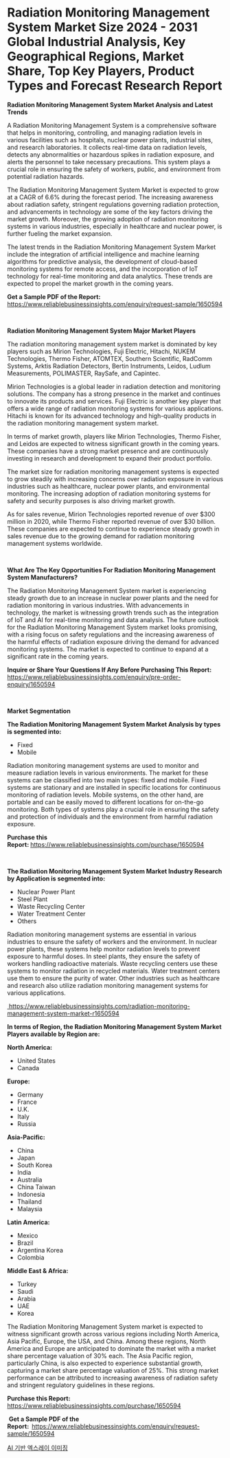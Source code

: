 <p><h1>Radiation Monitoring Management System Market Size 2024 - 2031 Global Industrial Analysis, Key Geographical Regions, Market Share, Top Key Players, Product Types and Forecast Research Report</h1></p><p><strong>Radiation Monitoring Management System Market Analysis and Latest Trends</strong></p>
<p><p>A Radiation Monitoring Management System is a comprehensive software that helps in monitoring, controlling, and managing radiation levels in various facilities such as hospitals, nuclear power plants, industrial sites, and research laboratories. It collects real-time data on radiation levels, detects any abnormalities or hazardous spikes in radiation exposure, and alerts the personnel to take necessary precautions. This system plays a crucial role in ensuring the safety of workers, public, and environment from potential radiation hazards.</p><p>The Radiation Monitoring Management System Market is expected to grow at a CAGR of 6.6% during the forecast period. The increasing awareness about radiation safety, stringent regulations governing radiation protection, and advancements in technology are some of the key factors driving the market growth. Moreover, the growing adoption of radiation monitoring systems in various industries, especially in healthcare and nuclear power, is further fueling the market expansion.</p><p>The latest trends in the Radiation Monitoring Management System Market include the integration of artificial intelligence and machine learning algorithms for predictive analysis, the development of cloud-based monitoring systems for remote access, and the incorporation of IoT technology for real-time monitoring and data analytics. These trends are expected to propel the market growth in the coming years.</p></p>
<p><strong>Get a Sample PDF of the Report:&nbsp;</strong> <a href="https://www.reliablebusinessinsights.com/enquiry/request-sample/1650594">https://www.reliablebusinessinsights.com/enquiry/request-sample/1650594</a></p>
<p>&nbsp;</p>
<p><strong>Radiation Monitoring Management System Major Market Players</strong></p>
<p><p>The radiation monitoring management system market is dominated by key players such as Mirion Technologies, Fuji Electric, Hitachi, NUKEM Technologies, Thermo Fisher, ATOMTEX, Southern Scientific, RadComm Systems, Arktis Radiation Detectors, Bertin Instruments, Leidos, Ludlum Measurements, POLIMASTER, RaySafe, and Capintec.</p><p>Mirion Technologies is a global leader in radiation detection and monitoring solutions. The company has a strong presence in the market and continues to innovate its products and services. Fuji Electric is another key player that offers a wide range of radiation monitoring systems for various applications. Hitachi is known for its advanced technology and high-quality products in the radiation monitoring management system market.</p><p>In terms of market growth, players like Mirion Technologies, Thermo Fisher, and Leidos are expected to witness significant growth in the coming years. These companies have a strong market presence and are continuously investing in research and development to expand their product portfolio.</p><p>The market size for radiation monitoring management systems is expected to grow steadily with increasing concerns over radiation exposure in various industries such as healthcare, nuclear power plants, and environmental monitoring. The increasing adoption of radiation monitoring systems for safety and security purposes is also driving market growth.</p><p>As for sales revenue, Mirion Technologies reported revenue of over $300 million in 2020, while Thermo Fisher reported revenue of over $30 billion. These companies are expected to continue to experience steady growth in sales revenue due to the growing demand for radiation monitoring management systems worldwide.</p></p>
<p>&nbsp;</p>
<p><strong>What Are The Key Opportunities For Radiation Monitoring Management System Manufacturers?</strong></p>
<p><p>The Radiation Monitoring Management System market is experiencing steady growth due to an increase in nuclear power plants and the need for radiation monitoring in various industries. With advancements in technology, the market is witnessing growth trends such as the integration of IoT and AI for real-time monitoring and data analysis. The future outlook for the Radiation Monitoring Management System market looks promising, with a rising focus on safety regulations and the increasing awareness of the harmful effects of radiation exposure driving the demand for advanced monitoring systems. The market is expected to continue to expand at a significant rate in the coming years.</p></p>
<p><strong>Inquire or Share Your Questions If Any Before Purchasing This Report:</strong> <a href="https://www.reliablebusinessinsights.com/enquiry/pre-order-enquiry/1650594">https://www.reliablebusinessinsights.com/enquiry/pre-order-enquiry/1650594</a></p>
<p>&nbsp;</p>
<p><strong>Market Segmentation</strong></p>
<p><strong>The Radiation Monitoring Management System Market Analysis by types is segmented into:</strong></p>
<p><ul><li>Fixed</li><li>Mobile</li></ul></p>
<p><p>Radiation monitoring management systems are used to monitor and measure radiation levels in various environments. The market for these systems can be classified into two main types: fixed and mobile. Fixed systems are stationary and are installed in specific locations for continuous monitoring of radiation levels. Mobile systems, on the other hand, are portable and can be easily moved to different locations for on-the-go monitoring. Both types of systems play a crucial role in ensuring the safety and protection of individuals and the environment from harmful radiation exposure.</p></p>
<p><strong>Purchase this Report:&nbsp;</strong><a href="https://www.reliablebusinessinsights.com/purchase/1650594">https://www.reliablebusinessinsights.com/purchase/1650594</a></p>
<p>&nbsp;</p>
<p><strong>The Radiation Monitoring Management System Market Industry Research by Application is segmented into:</strong></p>
<p><ul><li>Nuclear Power Plant</li><li>Steel Plant</li><li>Waste Recycling Center</li><li>Water Treatment Center</li><li>Others</li></ul></p>
<p><p>Radiation monitoring management systems are essential in various industries to ensure the safety of workers and the environment. In nuclear power plants, these systems help monitor radiation levels to prevent exposure to harmful doses. In steel plants, they ensure the safety of workers handling radioactive materials. Waste recycling centers use these systems to monitor radiation in recycled materials. Water treatment centers use them to ensure the purity of water. Other industries such as healthcare and research also utilize radiation monitoring management systems for various applications.</p></p>
<p><a href="https://www.reliablebusinessinsights.com/radiation-monitoring-management-system-market-r1650594">&nbsp;https://www.reliablebusinessinsights.com/radiation-monitoring-management-system-market-r1650594</a></p>
<p><strong>In terms of Region, the Radiation Monitoring Management System Market Players available by Region are:</strong></p>
<p>
    <p> <strong> North America: </strong>
        <ul>
            <li>United States</li>
            <li>Canada</li>
        </ul>
        </p> 
    <p> <strong> Europe: </strong>
        <ul>
            <li>Germany</li>
            <li>France</li>
            <li>U.K.</li>
            <li>Italy</li>
            <li>Russia</li>
        </ul>
        </p> 
    <p> <strong> Asia-Pacific: </strong>
        <ul>
            <li>China</li>
            <li>Japan</li>
            <li>South Korea</li>
            <li>India</li>
            <li>Australia</li>
            <li>China Taiwan</li>
            <li>Indonesia</li>
            <li>Thailand</li>
            <li>Malaysia</li>
        </ul>
        </p> 
    <p> <strong> Latin America: </strong>
        <ul>
            <li>Mexico</li>
            <li>Brazil</li>
            <li>Argentina Korea</li>
            <li>Colombia</li>
        </ul>
        </p> 
    <p> <strong> Middle East & Africa: </strong>
        <ul>
            <li>Turkey</li>
            <li>Saudi</li>
            <li>Arabia</li>
            <li>UAE</li>
            <li>Korea</li>
        </ul>
    </p>
    </p>
<p><p>The Radiation Monitoring Management System market is expected to witness significant growth across various regions including North America, Asia Pacific, Europe, the USA, and China. Among these regions, North America and Europe are anticipated to dominate the market with a market share percentage valuation of 30% each. The Asia Pacific region, particularly China, is also expected to experience substantial growth, capturing a market share percentage valuation of 25%. This strong market performance can be attributed to increasing awareness of radiation safety and stringent regulatory guidelines in these regions.</p></p>
<p><strong>Purchase this Report: </strong><a href="https://www.reliablebusinessinsights.com/purchase/1650594">https://www.reliablebusinessinsights.com/purchase/1650594</a></p>
<p>&nbsp;<strong>Get a Sample PDF of the Report:&nbsp;&nbsp;</strong><a href="https://www.reliablebusinessinsights.com/enquiry/request-sample/1650594">https://www.reliablebusinessinsights.com/enquiry/request-sample/1650594</a></p>
<p><strong></strong></p>
<p><p><a href="https://github.com/vss5505pa7z1p/Market-Research-Report-List-3/blob/main/2111885127263.md">AI 기반 엑스레이 이미징</a></p></p>